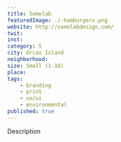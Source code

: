 ```yaml
---
title: Somelab
featuredImage: ./-hamburgers.png
website: http://somelabdesign.com/
twit: 
inst: 
category: S
city: Orcas Island
neighborhood:
size: Small (1-10)
place: 
tags:
    - branding
    - print
    - ux/ui
    - environmental
published: true
---
```


Description
